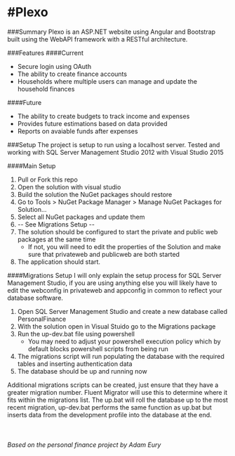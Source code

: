 #Plexo
=======

###Summary
Plexo is an ASP.NET website using Angular and Bootstrap built using the WebAPI framework with a RESTful architecture. 

###Features
####Current
- Secure login using OAuth
- The ability to create finance accounts
- Households where multiple users can manage and update the household finances

####Future 
- The ability to create budgets to track income and expenses
- Provides future estimations based on data provided
- Reports on avaiable funds after expenses 

###Setup
The project is setup to run using a localhost server.
Tested and working with SQL Server Management Studio 2012 with Visual Studio 2015

####Main Setup
1. Pull or Fork this repo 
2. Open the solution with visual studio
3. Build the solution the NuGet packages should restore
4. Go to Tools > NuGet Package Manager > Manage NuGet Packages for Solution...
5. Select all NuGet packages and update them
6. -- See Migrations Setup --
7. The solution should be configured to start the private and public web packages at the same time
   - If not, you will need to edit the properties of the Solution and make sure that privateweb and publicweb are both started
8. The application should start.

####Migrations Setup
I will only explain the setup process for SQL Server Management Studio, if you are using anything else you will likely have to edit the webconfig in privateweb and appconfig in common to reflect your database software.

1. Open SQL Server Management Studio and create a new database called PersonalFinance
2. With the solution open in Visual Stuido go to the Migrations package
3. Run the up-dev.bat file using powershell
   - You may need to adjust your powershell execution policy which by default blocks powershell scripts from being run
4. The migrations script will run populating the database with the required tables and inserting authentication data
5. The database should be up and running now

Additional migrations scripts can be created, just ensure that they have a greater migration number. Fluent Migrator will use this to determine where it fits within the migrations list. The up.bat will roll the database up to the most recent migration, up-dev.bat performs the same function as up.bat but inserts data from the development profile into the database at the end.

&nbsp;
###### Based on the personal finance project by Adam Eury
